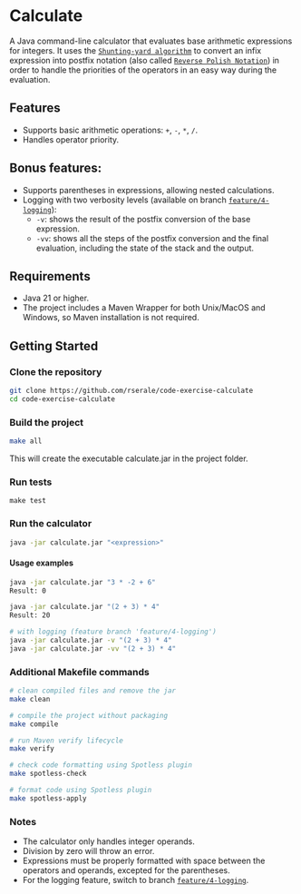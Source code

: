 # Calculate

A Java command-line calculator that evaluates base arithmetic expressions for integers.
It uses the [`Shunting-yard algorithm`](https://en.wikipedia.org/wiki/Shunting_yard_algorithm) to convert an infix expression into postfix notation (also called [`Reverse Polish Notation`](https://en.wikipedia.org/wiki/Reverse_Polish_notation)) in order to handle the priorities of the operators in an easy way during the evaluation.

## Features

- Supports basic arithmetic operations: `+`, `-`, `*`, `/`.
- Handles operator priority.

## Bonus features:
- Supports parentheses in expressions, allowing nested calculations.
- Logging with two verbosity levels (available on branch [`feature/4-logging`](https://github.com/rserale/code-exercise-calculate/tree/feature/4-logging)):
  - `-v`: shows the result of the postfix conversion of the base expression.
  - `-vv`: shows all the steps of the postfix conversion and the final evaluation, including the state of the stack and the output.

## Requirements

- Java 21 or higher.
- The project includes a Maven Wrapper for both Unix/MacOS and Windows, so Maven installation is not required.

## Getting Started

### Clone the repository

```bash
git clone https://github.com/rserale/code-exercise-calculate
cd code-exercise-calculate
```

### Build the project

```bash
make all
```
This will create the executable calculate.jar in the project folder.

### Run tests

```
make test
```

### Run the calculator

```bash
java -jar calculate.jar "<expression>"
```

#### Usage examples

```bash
java -jar calculate.jar "3 * -2 + 6"
Result: 0

java -jar calculate.jar "(2 + 3) * 4"
Result: 20

# with logging (feature branch 'feature/4-logging')
java -jar calculate.jar -v "(2 + 3) * 4"
java -jar calculate.jar -vv "(2 + 3) * 4"
```

### Additional Makefile commands
```bash
# clean compiled files and remove the jar
make clean

# compile the project without packaging
make compile

# run Maven verify lifecycle
make verify

# check code formatting using Spotless plugin
make spotless-check

# format code using Spotless plugin
make spotless-apply
```

### Notes

- The calculator only handles integer operands.
- Division by zero will throw an error.
- Expressions must be properly formatted with space between the operators and operands, excepted for the parentheses.
- For the logging feature, switch to branch [`feature/4-logging`](https://github.com/rserale/code-exercise-calculate/tree/feature/4-logging).